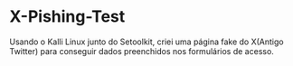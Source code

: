 # X-Pishing-Test
Usando o Kalli Linux junto do Setoolkit, criei uma página fake do X(Antigo Twitter) para conseguir dados preenchidos nos formulários de acesso.
